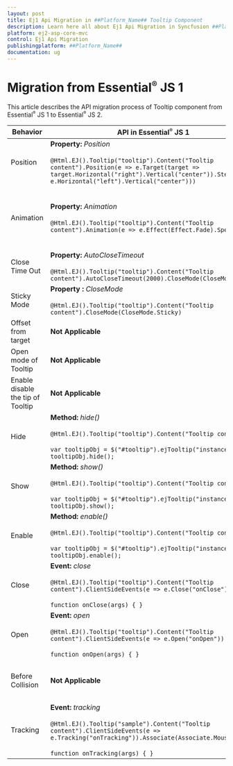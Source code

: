 ```yaml
---
layout: post
title: Ej1 Api Migration in ##Platform_Name## Tooltip Component
description: Learn here all about Ej1 Api Migration in Syncfusion ##Platform_Name## Tooltip component of Syncfusion Essential JS 2 and more.
platform: ej2-asp-core-mvc
control: Ej1 Api Migration
publishingplatform: ##Platform_Name##
documentation: ug
---
```


# Migration from Essential<sup style="font-size:70%">&reg;</sup> JS 1

This article describes the API migration process of Tooltip component from Essential<sup style="font-size:70%">&reg;</sup> JS 1 to Essential<sup style="font-size:70%">&reg;</sup> JS 2.

| Behavior | API in Essential<sup style="font-size:70%">&reg;</sup> JS 1 | API in Essential<sup style="font-size:70%">&reg;</sup> JS 2 |
| --- | --- | --- |
| Position | **Property:**  *Position*  <br/><br/>  `@Html.EJ().Tooltip("tooltip").Content("Tooltip content").Position(e => e.Target(target => target.Horizontal("right").Vertical("center")).Stem(e => e.Horizontal("left").Vertical("center")))` | **Property:**  *Position*  <br/><br/>  `@Html.EJS().Tooltip("tooltip").Position(Syncfusion.EJ2.Popups.Position.TopCenter)` |
| Animation | **Property:**  *Animation*  <br/><br/>  `@Html.EJ().Tooltip("tooltip").Content("Tooltip content").Animation(e => e.Effect(Effect.Fade).Speed(200))` | **Property:**  *Animation*  <br/><br/>  `List<Object> animation = new List<Object>();`  <br/>  `animation.Add(new { open = new { effect = "FadeIn" }, close = new { effect = "fadeOut" } });`  <br/>  `ViewBag.animation = animation;`  <br/><br/>`@Html.EJS().Tooltip("tooltip").Animation(ViewBag.animation)`|
| Close Time Out | **Property:**  *AutoCloseTimeout*  <br/><br/>  `@Html.EJ().Tooltip("tooltip").Content("Tooltip content").AutoCloseTimeout(2000).CloseMode(CloseMode.Auto)` | **Property:**  *CloseDelay, openDelay*  <br/><br/>  `@Html.EJS().Tooltip("tooltip").CloseDelay(500)` |
| Sticky Mode |**Property :**  *CloseMode*  <br/><br/>  `@Html.EJ().Tooltip("tooltip").Content("Tooltip content").CloseMode(CloseMode.Sticky)` |**Property:**  *IsSticky*  <br/><br/>  `@Html.EJS().Tooltip("tooltip").IsSticky(true)`|
| Offset from target |**Not Applicable** | **Property:**  *OffsetX/OffsetY*  <br/><br/>  `@Html.EJS().Tooltip("tooltip").OffsetX(10).OffsetY(10)`; |
| Open mode of Tooltip | **Not Applicable** | **Property:**  *OpensOn*  <br/><br/>  `@Html.EJS().Tooltip("tooltip").OpensOn("Click")` |
| Enable disable the tip of Tooltip | **Not Applicable** | **Property:**  *ShowTipPointer*  <br/><br/>  `@Html.EJS().Tooltip("tooltip").ShowTipPointer(true)` |
| Hide | **Method:**  *hide()*  <br/><br/>  `@Html.EJ().Tooltip("tooltip").Content("Tooltip content")`  <br/><br/>  `var tooltipObj = $("#tooltip").ejTooltip("instance");`  <br/>  `tooltipObj.hide();`| **Method:**  *close()*  <br/><br/>  `@Html.EJS().Tooltip("tooltip").OpensOn("Custom")`  <br/>  <br/>  `var tooltipObj = document.getElementById('tooltip').ej2_instances[0];`  <br/>  `tooltipObj.close();`|
| Show | **Method:**  *show()*  <br/><br/>  `@Html.EJ().Tooltip("tooltip").Content("Tooltip content")`  <br/><br/>  `var tooltipObj = $("#tooltip").ejTooltip("instance");`  <br/>  `tooltipObj.show();` | **Method:**  *open()*  <br/><br/>  `@Html.EJS().Tooltip("tooltip").OpensOn("Custom")`  <br/>  <br/>  `var tooltipObj = document.getElementById('tooltip').ej2_instances[0];`  <br/>  `tooltipObj.open();`|
| Enable | **Method:**  *enable()*  <br/><br/>  `@Html.EJ().Tooltip("tooltip").Content("Tooltip content")`  <br/><br/>  `var tooltipObj = $("#tooltip").ejTooltip("instance");`  <br/>  `tooltipObj.enable();` | **Method:**  *destroy()*  <br/><br/>  `@Html.EJS().Tooltip("tooltip").OpensOn("Custom")`  <br/>  <br/>  `var tooltipObj = document.getElementById('tooltip').ej2_instances[0];`  <br/>  `tooltipObj.destroy();` |
| Close | **Event:**  *close*  <br/><br/>  `@Html.EJ().Tooltip("tooltip").Content("Tooltip content").ClientSideEvents(e => e.Close("onClose"))`  <br/>  <br/>  `function onClose(args) { }` | **Event:**  *AfterClose*  <br/><br/>  `@Html.EJS().Tooltip("tooltip").AfterClose("onAfterClose")`  <br/>  <br/>  `function onAfterClose() { }` |
| Open | **Event:**  *open*  <br/><br/>  `@Html.EJ().Tooltip("tooltip").Content("Tooltip content").ClientSideEvents(e => e.Open("onOpen"))`  <br/>  <br/>  `function onOpen(args) { }` | **Event:**  *AfterOpen*  <br/><br/>  `@Html.EJS().Tooltip("tooltip").AfterOpen("onAfterOpen")`  <br/>  <br/>  `function onAfterOpen() { }`
| Before Collision | **Not Applicable** | **Event:**  *BeforeCollision*  <br/><br/>  `@Html.EJS().Tooltip("tooltip").BeforeCollision("onBeforeCollision")`  <br/>  <br/>  `function onBeforeCollision() { }` |
| Tracking| **Event:**  *tracking*  <br/><br/>  `@Html.EJ().Tooltip("sample").Content("Tooltip content").ClientSideEvents(e => e.Tracking("onTracking")).Associate(Associate.MouseFollow)` <br/>  <br/>  `function onTracking(args) { }` | **Method:**  *MouseTrail*  <br/><br/>  `@Html.EJS().Tooltip("tooltip").MouseTrail(true)` |
